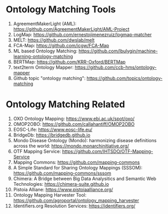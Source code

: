 # Ontology Matching Tools
1. AgreementMakerLight (AML): https://github.com/AgreementMakerLight/AML-Project
2. LogMap: https://github.com/ernestojimenezruiz/logmap-matcher
3. MELT: https://github.com/dwslab/melt
4. FCA-Map: https://github.com/icgw/FCA-Map
5. ML based Ontology Matching: https://github.com/lbulygin/machine-learning-ontology-matching
6. BERTMap: https://github.com/KRR-Oxford/BERTMap
7. text2term Ontology Mapper: https://github.com/ccb-hms/ontology-mapper
8. Github topic "ontology matching": https://github.com/topics/ontology-matching
# Ontology Matching Related
1. OXO Ontology Mapping: https://www.ebi.ac.uk/spot/oxo/
2. OMOP2OBO: https://github.com/callahantiff/OMOP2OBO
3. EOSC-Life: https://www.eosc-life.eu/
4. BridgeDb: https://bridgedb.github.io
5. Mondo Disease Ontology (Mondo): harmonizing disease definitions across the world: https://mondo.monarchinitiative.org/
6. OTF Mapping Service: https://github.com/IHTSDO/OTF-Mapping-Service
7. Mapping Commons: https://github.com/mapping-commons
8. A Simple Standard for Sharing Ontology Mappings (SSSOM): https://github.com/mapping-commons/sssom
9. Chimera: A Bridge between Big Data Analysitics and Semantic Web Technologies: https://chimera-suite.github.io
10. Pistoia Alliane: https://www.pistoiaalliance.org/
11. Ontology Mapping Harvester Tool: https://github.com/agroportal/ontology_mapping_harvester
12. Identifiers.org Resolution Services: https://identifiers.org/
